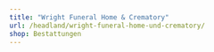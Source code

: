 ```yaml
---
title: "Wright Funeral Home & Crematory"
url: /headland/wright-funeral-home-und-crematory/
shop: Bestattungen
---
```

